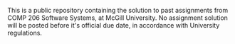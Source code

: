 This is a public repository containing the solution to past assignments from COMP 206 Software Systems, at McGill University. No assignment solution will be posted before it's official due date, in accordance with University regulations.


